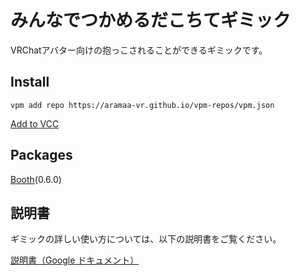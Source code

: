# みんなでつかめるだこちてギミック

VRChatアバター向けの抱っこされることができるギミックです。

## Install

`vpm add repo https://aramaa-vr.github.io/vpm-repos/vpm.json`

[Add to VCC](https://aramaa-vr.github.io/vpm-repos/redirect.html)

## Packages

[Booth](https://aramaa.booth.pm/items/7016968)(0.6.0)

## 説明書
ギミックの詳しい使い方については、以下の説明書をご覧ください。

[説明書（Google ドキュメント）](https://docs.google.com/document/d/141h1qxOo8ZeFPDXLFmx2fjn6jsYxf7dL6XJkSFxztec/edit?usp=sharing)
